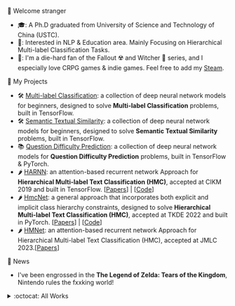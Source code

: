 <!--
**RandolphVI/RandolphVI** is a ✨ _special_ ✨ repository because its `README.md` (this file) appears on your GitHub profile.

Here are some ideas to get you started:

- 🔭 I’m currently working on ...
- 🌱 I’m currently learning ...
- 👯 I’m looking to collaborate on ...
- 🤔 I’m looking for help with ...
- 💬 Ask me about ...
- 📫 How to reach me: ...
- 😄 Pronouns: ...
- ⚡ Fun fact: ...
-->

🍻 Welcome stranger
- 🎓: A Ph.D graduated from University of Science and Technology of China (USTC).
- 🎯: Interested in NLP & Education area. Mainly Focusing on Hierarchical Multi-label Classification Tasks.
- 👾: I'm a die-hard fan of the Fallout ☢️ and Witcher 🐺 series, and I especially love CRPG games & indie games. Feel free to add my [Steam](https://steamcommunity.com/id/Chinawolfman/).

🧰 My Projects

- 🛠 [Multi-label Classification](https://github.com/RandolphVI/Multi-Label-Text-Classification): a collection of deep neural network models for beginners, designed to solve **Multi-label Classification** problems, built in TensorFlow.
- 🛠 [Semantic Textual Similarity](https://github.com/RandolphVI/Text-Pairs-Relation-Classification): a collection of deep neural network models for beginners, designed to solve **Semantic Textual Similarity** problems, built in TensorFlow.
- 📚 [Question Difficulty Prediction](https://github.com/RandolphVI/Question-Difficulty-Prediction): a collection of deep neural network models for **Question Difficulty Prediction** problems, built in TensorFlow & PyTorch.
- 🌶 [HARNN](https://dl.acm.org/doi/10.1145/3357384.3357885): an attention-based recurrent network Approach for **Hierarchical Multi-label Text Classification (HMC)**, accepted at CIKM 2019 and built in TensorFlow. \[[Papers](https://dl.acm.org/doi/10.1145/3357384.3357885)\] | \[[Code](https://github.com/RandolphVI/Hierarchical-Multi-Label-Text-Classification)\]
- 🌶 [HmcNet](https://ieeexplore.ieee.org/document/9894725): a general approach that incorporates both explicit and implicit class hierarchy constraints, designed to solve **Hierarchical Multi-label Text Classification (HMC)**, accepted at TKDE 2022 and built in PyTorch. \[[Papers](https://ieeexplore.ieee.org/document/9894725)\] | \[[Code](https://github.com/RandolphVI/HmcNet)\]
- 🌶 [HMNet](https://link.springer.com/article/10.1007/s13042-023-01809-6): an attention-based recurrent network Approach for Hierarchical Multi-label Text Classification (HMC), accepted at JMLC 2023.\[[Papers](https://link.springer.com/article/10.1007/s13042-023-01809-6)\]

🎉 News

- I've been engrossed in the **The Legend of Zelda: Tears of the Kingdom**, Nintendo rules the fxxking world!

<details>
  <summary>:octocat: All Works</summary>

#### :octocat: 2023
- **Wei Huang**, Tong Xiao, Qi Liu, Zhenya Huang, et al. _[HMNet: A Hierarchical Multi-modal Network for Educational Video Concept Prediction](https://link.springer.com/article/10.1007/s13042-023-01809-6)_, JMLC'2023, Accepted.

#### :octocat: 2022
- **Wei Huang**, Enhong Chen, Qi Liu, Hui Xiong, Zhenya Huang, Shiwei Tong, et al. _[HmcNet: A General Approach for Hierarchical Multi-label Classification](https://ieeexplore.ieee.org/abstract/document/9894725)_, TKDE'2022, Accepted.
- Shuanghong Shen, Qi Liu, Enhong Chen, Zhenya Huang, **Wei Huang**, et al. _[Monitoring Student Progress for Learning Process-consistent Knowledge Tracing](https://ieeexplore.ieee.org/document/9950313)_, TKDE'2022, Accepted.
- Jiatong Li, Fei Wang, Qi Liu, Mengxiao Zhu, **Wei Huang**, et al. _[HierCDF: A Bayesian Network-based Hierarchical Cognitive Diagnosis Framework](https://dl.acm.org/doi/10.1145/3534678.3539486)_, KDD'2022, 2022: 904-913. 
- Shiwei Tong, Jiayu Liu, Yuting Hong, Zhenya Huang, Le Wu, Qi Liu, **Wei Huang**, et al. _[Incremental Cognitive Diagnosis for Intelligent Education](https://dl.acm.org/doi/10.1145/3534678.3539399)_, KDD'2022, 2022: 1760-1770. 
- Yuren Zhang, Enhong Chen, Binbin Jin, Hao Wang, Min Hou, **Wei Huang** and Runlong Yu. _[Clustering based Behavior Sampling with Long Sequential Data for CTR Prediction](https://web.archive.org/web/20220709042533id_/https://dl.acm.org/doi/pdf/10.1145/3477495.3531829)_, SIGIR'2022, 2022: 2195-2200.
- Zheng Gong, Shiwei Tong, Han Wu, Qi Liu, Hanqing Tao, **Wei Huang**, et al. _[Tipster: A Topic-Guided Language Model for Topic-Aware Text Segmentation](https://link.springer.com/chapter/10.1007/978-3-031-00129-1_14)_, DASFAA'2022, 2022: 213-221.

#### :octocat: 2021
- Siqi Lei, **Wei Huang**, Shiwei Tong, Qi Liu, Zhenya Huang, Enhong Chen, et al. _[Consistency-aware Multi-modal Network for Hierarchical Multi-label Classification in Online Education System](https://ieeexplore.ieee.org/document/9667767)_, **Best Student Paper**, ICBK'2021, 2021: 1-8.
- Ye Huang, **Wei Huang**, Shiwei Tong, et al. _[STAN: Adversarial Network for Cross-domain Question Difficulty Prediction](https://ieeexplore.ieee.org/document/9679059)_, ICDM'2021, 2021: 220-229.
- Shuanghong Shen, Qi Liu, Enhong Chen, Zhenya Huang, **Wei Huang**, et al. _[Learning Process-consistent Knowledge Tracing](https://dl.acm.org/doi/abs/10.1145/3447548.3467237)_, KDD'2021, 2021: 1452-1460.
- Shiwei Tong, Qi Liu, Runlong Yu, **Wei Huang**, Zhenya Huang, Zachary A. Pardos, Weijie Jiang, _[Item Response Ranking for Cognitive Diagnosis](https://www.ijcai.org/proceedings/2021/241)_, IJCAI'2021, 2021: 1750-1756.

#### :octocat: 2020
- Wei Tong, Shiwei Tong, **Wei Huang**, et al. _[Exploiting Knowledge Hierarchy for Finding Similar Exercises in Online Education Systems](https://ieeexplore.ieee.org/document/9338316)_, ICDM'2020, 2020: 1298-1303.
- Shiwei Tong, Qi Liu, **Wei Huang**, et al. _[Structure-based Knowledge Tracing: An Influence Propagation View](https://ieeexplore.ieee.org/document/9338285)_, ICDM'2020, 2020: 541-550.
- Xin Wang, **Wei Huang**, Qi Liu, et al. _[Fine-Grained Similarity Measurement between Educational Videos and Exercises](https://dl.acm.org/doi/10.1145/3394171.3413783)_, ACM MM'2020, 2020: 331-339.
- Yang Liu, Zhi Li, **Wei Huang**, Tong Xu, Enhong Chen. _[Exploiting Structural and Temporal Influence for Dynamic Social-Aware Recommendation](https://link.springer.com/article/10.1007/s11390-020-9956-9)_, JCST'2020, 2020, 35(2), 281–294. 

#### :octocat: 2019
- **Wei Huang**, Qi Liu, Enhong Chen, et al. _[Hierarchical Multi-label Text Classification: An Attention-based Recurrent Network Approach](https://github.com/RandolphVI/Hierarchical-Multi-Label-Text-Classification)_, CIKM’2019, 2019: 1051-1060.

</details>

<!-- [![Randolph's GitHub stats](https://github-readme-stats.vercel.app/api?username=RandolphVI&show_icons=true&theme=highcontrast)](https://github.com/anuraghazra/github-readme-stats) -->
